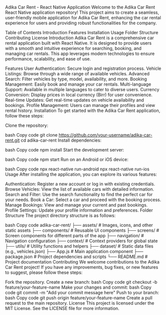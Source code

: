 Adika Car Rent - React Native Application
Welcome to the Adika Car Rent React Native application repository! This project aims to create a seamless, user-friendly mobile application for Adika Car Rent, enhancing the car rental experience for users and providing robust functionalities for the company.

Table of Contents
Introduction
Features
Installation
Usage
Folder Structure
Contributing
License
Introduction
Adika Car Rent is a comprehensive car rental application built with React Native. It is designed to provide users with a smooth and intuitive experience for searching, booking, and managing car rentals. This app leverages modern technologies to ensure performance, scalability, and ease of use.

Features
User Authentication: Secure login and registration process.
Vehicle Listings: Browse through a wide range of available vehicles.
Advanced Search: Filter vehicles by type, model, availability, and more.
Booking Management: Easily book and manage your car rentals.
Multi-language Support: Available in multiple languages to cater to diverse users.
Currency Conversion: Display prices in local currency (Birr) for user convenience.
Real-time Updates: Get real-time updates on vehicle availability and bookings.
Profile Management: Users can manage their profiles and view rental history.
Installation
To get started with the Adika Car Rent application, follow these steps:

Clone the repository:

bash
Copy code
git clone https://github.com/your-username/adika-car-rent.git
cd adika-car-rent
Install dependencies:

bash
Copy code
npm install
Start the development server:

bash
Copy code
npm start
Run on an Android or iOS device:

bash
Copy code
npx react-native run-android
npx react-native run-ios
Usage
After installing the application, you can explore its various features:

Authentication: Register a new account or log in with existing credentials.
Browse Vehicles: View the list of available cars with detailed information.
Search and Filter: Use the search functionality to find the perfect car for your needs.
Book a Car: Select a car and proceed with the booking process.
Manage Bookings: View and manage your current and past bookings.
Profile Settings: Update your profile information and preferences.
Folder Structure
The project directory structure is as follows:

bash
Copy code
adika-car-rent/
├── assets/               # Images, icons, and other static assets
├── components/           # Reusable UI components
├── screens/              # Screen components for different parts of the app
├── navigation/           # Navigation configuration
├── context/              # Context providers for global state
├── utils/                # Utility functions and helpers
├── dataset/              # Static data files (e.g., vehicles.json)
├── App.js                # Main application component
├── package.json          # Project dependencies and scripts
└── README.md             # Project documentation
Contributing
We welcome contributions to the Adika Car Rent project! If you have any improvements, bug fixes, or new features to suggest, please follow these steps:

Fork the repository.
Create a new branch:
bash
Copy code
git checkout -b feature/your-feature-name
Make your changes and commit:
bash
Copy code
git commit -m "Add your commit message here"
Push to your branch:
bash
Copy code
git push origin feature/your-feature-name
Create a pull request to the main repository.
License
This project is licensed under the MIT License. See the LICENSE file for more information.
